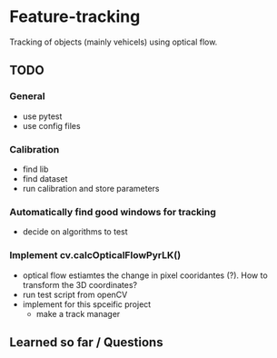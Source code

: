 # Feature-tracking
Tracking of objects (mainly vehicels) using optical flow. 


## TODO

### General
- use pytest
- use config files

### Calibration
- find lib
- find dataset
- run calibration and store parameters

### Automatically find good windows for tracking
- decide on algorithms to test


### Implement  cv.calcOpticalFlowPyrLK() 
- optical flow estiamtes the change in pixel cooridantes (?). How to transform the 3D coordinates? 
- run test script from openCV
- implement for this spceific project
    - make a track manager


## Learned so far / Questions

